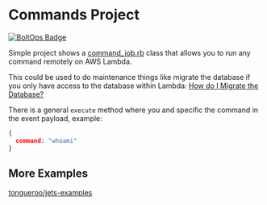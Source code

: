 # Commands Project

[![BoltOps Badge](https://img.boltops.com/boltops/badges/boltops-badge.png)](https://www.boltops.com)

Simple project shows a [command_job.rb](app/jobs/command_job.rb) class that allows you to run any command remotely on AWS Lambda.

This could be used to do maintenance things like migrate the database if you only have access to the database within Lambda: [How do I Migrate the Database?](https://community.rubyonjets.com/t/how-do-i-migrate-the-database/22/3)

There is a general `execute` method where you and specific the command in the event payload, example:

```json
{
  command: "whoami"
}
```

## More Examples

[tongueroo/jets-examples](https://github.com/tongueroo/jets-examples)
